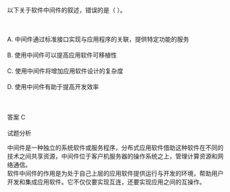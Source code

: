 <div class="detail lh2"><p>
以下关于软件中间件的叙述，错误的是（  ）。</p><br/><br/>A. 中间件通过标准接口实现与应用程序的关联，提供特定功能的服务<br/><br/>B. 使用中间件可以提高应用软件可移植性<br/><br/>C. 使用中间件将增加应用软件设计的复杂度<br/><br/>D. 使用中间件有助于提高开发效率<br/><br/><br/><br/>答案 C<br/><br/>试题分析<br/><p></p><p>
中间件是一种独立的系统软件或服务程序，分布式应用软件借助这种软件在不同的技术之间共享资源，中间件位于客户机服务器的操作系统之上，管理计算资源和网络通信。<br/>
软件中间件的作用是为处于自己上层的应用软件提供运行与开发的环境，帮助用户开发和集成应用软件。它不仅仅要实现互连，还要实现应用之间的互操作。</p></div>